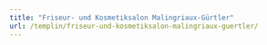 ```yaml
---
title: "Friseur- und Kosmetiksalon Malingriaux-Gürtler"
url: /templin/friseur-und-kosmetiksalon-malingriaux-guertler/
---
```

